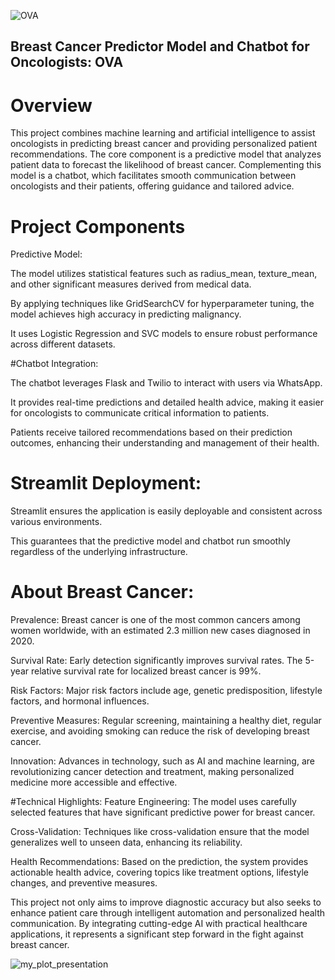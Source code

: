 
![OVA](https://github.com/user-attachments/assets/f4e54a6a-d216-40dd-8281-dac159802be7)



## Breast Cancer Predictor Model and Chatbot for Oncologists: OVA

# Overview
This project combines machine learning and artificial intelligence to assist oncologists in predicting breast cancer and providing personalized patient recommendations. The core component is a predictive model that analyzes patient data to forecast the likelihood of breast cancer. Complementing this model is a chatbot, which facilitates smooth communication between oncologists and their patients, offering guidance and tailored advice.

# Project Components
Predictive Model:

The model utilizes statistical features such as radius_mean, texture_mean, and other significant measures derived from medical data.

By applying techniques like GridSearchCV for hyperparameter tuning, the model achieves high accuracy in predicting malignancy.

It uses Logistic Regression and SVC models to ensure robust performance across different datasets.

#Chatbot Integration:

The chatbot leverages Flask and Twilio to interact with users via WhatsApp.

It provides real-time predictions and detailed health advice, making it easier for oncologists to communicate critical information to patients.

Patients receive tailored recommendations based on their prediction outcomes, enhancing their understanding and management of their health.

# Streamlit Deployment:

Streamlit ensures the application is easily deployable and consistent across various environments.

This guarantees that the predictive model and chatbot run smoothly regardless of the underlying infrastructure.

# About Breast Cancer:
Prevalence: Breast cancer is one of the most common cancers among women worldwide, with an estimated 2.3 million new cases diagnosed in 2020.

Survival Rate: Early detection significantly improves survival rates. The 5-year relative survival rate for localized breast cancer is 99%.

Risk Factors: Major risk factors include age, genetic predisposition, lifestyle factors, and hormonal influences.

Preventive Measures: Regular screening, maintaining a healthy diet, regular exercise, and avoiding smoking can reduce the risk of developing breast cancer.

Innovation: Advances in technology, such as AI and machine learning, are revolutionizing cancer detection and treatment, making personalized medicine more accessible and effective.

#Technical Highlights:
Feature Engineering: The model uses carefully selected features that have significant predictive power for breast cancer.

Cross-Validation: Techniques like cross-validation ensure that the model generalizes well to unseen data, enhancing its reliability.

Health Recommendations: Based on the prediction, the system provides actionable health advice, covering topics like treatment options, lifestyle changes, and preventive measures.

This project not only aims to improve diagnostic accuracy but also seeks to enhance patient care through intelligent automation and personalized health communication. By integrating cutting-edge AI with practical healthcare applications, it represents a significant step forward in the fight against breast cancer.

![my_plot_presentation](https://github.com/user-attachments/assets/5245264e-5cf9-4822-a7a5-df7d87d3d4b0)

